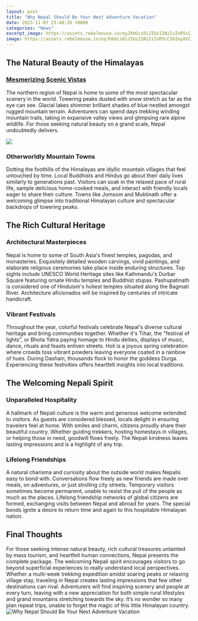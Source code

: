 ```yaml
---
layout: post
title: "Why Nepal Should Be Your Next Adventure Vacation"
date: 2023-11-07 23:48:26 +0000
categories: "News"
excerpt_image: https://assets.rebelmouse.io/eyJhbGciOiJIUzI1NiIsInR5cCI6IkpXVCJ9.eyJpbWFnZSI6Imh0dHBzOi8vYXNzZXRzLnJibC5tcy8xNzIyMDA0MC9vcmlnaW4uanBnIiwiZXhwaXJlc19hdCI6MTY0NDY0OTgxNn0.H0WSzisFdpHg_jcygLm-t-5ly-sUjlIs6yVFREpjk0U/img.jpg?width=1200&amp;height=628
image: https://assets.rebelmouse.io/eyJhbGciOiJIUzI1NiIsInR5cCI6IkpXVCJ9.eyJpbWFnZSI6Imh0dHBzOi8vYXNzZXRzLnJibC5tcy8xNzIyMDA0MC9vcmlnaW4uanBnIiwiZXhwaXJlc19hdCI6MTY0NDY0OTgxNn0.H0WSzisFdpHg_jcygLm-t-5ly-sUjlIs6yVFREpjk0U/img.jpg?width=1200&amp;height=628
---
```


## The Natural Beauty of the Himalayas
### [Mesmerizing Scenic Vistas](https://realjournal.github.io/understanding-different-approaches-to-fitness-at-the-gym/)
The northern region of Nepal is home to some of the most spectacular scenery in the world. Towering peaks dusted with snow stretch as far as the eye can see. Glacial lakes shimmer brilliant shades of blue nestled amongst rugged mountain terrain. Adventurers can spend days trekking winding mountain trails, taking in expansive valley views and glimpsing rare alpine wildlife. For those seeking natural beauty on a grand scale, Nepal undoubtedly delivers.

![](http://www.gundrukpost.com/wp-content/uploads/2014/12/NepaLmaxresdefault.jpg)
### **Otherworldly Mountain Towns** 
Dotting the foothills of the Himalayas are idyllic mountain villages that feel untouched by time. Local Buddhists and Hindus go about their daily lives similarly to generations past. Visitors can soak in the relaxed pace of rural life, sample delicious home-cooked meals, and interact with friendly locals eager to share their culture. Towns like Jomsom and Muktinath offer a welcoming glimpse into traditional Himalayan culture and spectacular backdrops of towering peaks.
## The Rich Cultural Heritage  
### **Architectural Masterpieces**
Nepal is home to some of South Asia's finest temples, pagodas, and monasteries. Exquisitely detailed wooden carvings, vivid paintings, and elaborate religious ceremonies take place inside enduring structures. Top sights include UNESCO World Heritage sites like Kathmandu's Durbar Square featuring ornate Hindu temples and Buddhist stupas. Pashupatinath is considered one of Hinduism's holiest temples situated along the Bagmati River. Architecture aficionados will be inspired by centuries of intricate handicraft.
### **Vibrant Festivals**  
Throughout the year, colorful festivals celebrate Nepal's diverse cultural heritage and bring communities together. Whether it's Tihar, the "festival of lights", or Bhota Yatra paying homage to Hindu deities, displays of music, dance, rituals and feasts enliven streets. Holi is a joyous spring celebration where crowds toss vibrant powders leaving everyone coated in a rainbow of hues. During Dashain, thousands flock to honor the goddess Durga. Experiencing these festivities offers heartfelt insights into local traditions.
## The Welcoming Nepali Spirit
### **Unparalleled Hospitality**
A hallmark of Nepali culture is the warm and generous welcome extended to visitors. As guests are considered blessed, locals delight in ensuring travelers feel at home. With smiles and charm, citizens proudly share their beautiful country. Whether guiding trekkers, hosting homestays in villages, or helping those in need, goodwill flows freely. The Nepali kindness leaves lasting impressions and is a highlight of any trip. 
### **Lifelong Friendships**  
A natural charisma and curiosity about the outside world makes Nepalis easy to bond with. Conversations flow freely as new friends are made over meals, on adventures, or just strolling city streets. Temporary visitors sometimes become permanent, unable to resist the pull of the people as much as the places. Lifelong friendship networks of global citizens are formed, exchanging visits between Nepal and abroad for years. The special bonds ignite a desire to return time and again to this hospitable Himalayan nation.
## Final Thoughts
For those seeking intense natural beauty, rich cultural treasures untainted by mass tourism, and heartfelt human connections, Nepal presents the complete package. The welcoming Nepali spirit encourages visitors to go beyond superficial experiences to really understand local perspectives. Whether a multi-week trekking expedition amidst soaring peaks or relaxing village stay, traveling in Nepal creates lasting impressions that few other destinations can rival. Adventurers will find inspiring scenery and people at every turn, leaving with a new appreciation for both simple rural lifestyles and grand mountains stretching towards the sky. It’s no wonder so many plan repeat trips, unable to forget the magic of this little Himalayan country.
![Why Nepal Should Be Your Next Adventure Vacation](https://assets.rebelmouse.io/eyJhbGciOiJIUzI1NiIsInR5cCI6IkpXVCJ9.eyJpbWFnZSI6Imh0dHBzOi8vYXNzZXRzLnJibC5tcy8xNzIyMDA0MC9vcmlnaW4uanBnIiwiZXhwaXJlc19hdCI6MTY0NDY0OTgxNn0.H0WSzisFdpHg_jcygLm-t-5ly-sUjlIs6yVFREpjk0U/img.jpg?width=1200&amp;height=628)